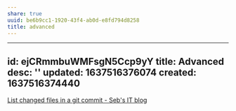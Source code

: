 ```yaml
---
share: true
uuid: be6b9cc1-1920-43f4-ab0d-e8fd794d8258
title: advanced
---
```

---
id: ejCRmmbuWMFsgN5Ccp9yY
title: Advanced
desc: ''
updated: 1637516376074
created: 1637516374440
---

[List changed files in a git commit - Seb's IT blog](https://megamorf.gitlab.io/2021/03/19/list-changed-files-in-a-git-commit/)